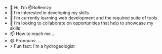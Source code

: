 - 👋 Hi, I’m @RoRemzy
- 👀 I’m interested in developing my skills
- 🌱 I’m currently learning web development and the required suite of tools
- 💞️ I’m looking to collaborate on opportunities that help to showcase my skills
- 📫 How to reach me ...
- 😄 Pronouns: ...
- ⚡ Fun fact: I'm a hydrogeologist

<!---
RoRemzy/RoRemzy is a ✨ special ✨ repository because its `README.md` (this file) appears on your GitHub profile.
You can click the Preview link to take a look at your changes.
--->
